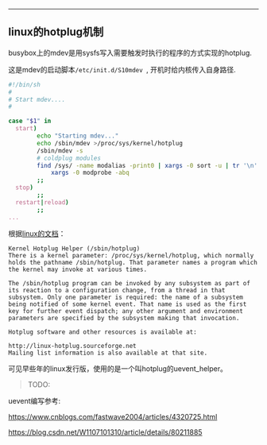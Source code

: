 

---



## linux的hotplug机制

busybox上的mdev是用sysfs写入需要触发时执行的程序的方式实现的hotplug.

这是mdev的启动脚本`/etc/init.d/S10mdev `, 开机时给内核传入自身路径.

```bash
#!/bin/sh
#
# Start mdev....
#

case "$1" in
  start)
        echo "Starting mdev..."
        echo /sbin/mdev >/proc/sys/kernel/hotplug
        /sbin/mdev -s
        # coldplug modules
        find /sys/ -name modalias -print0 | xargs -0 sort -u | tr '\n' '\0' | \
            xargs -0 modprobe -abq
        ;;
  stop)
        ;;
  restart|reload)
        ;;
...
```



根据[linux的文档](https://www.kernel.org/doc/html/latest/driver-api/usb/hotplug.html)：

```
Kernel Hotplug Helper (/sbin/hotplug)
There is a kernel parameter: /proc/sys/kernel/hotplug, which normally holds the pathname /sbin/hotplug. That parameter names a program which the kernel may invoke at various times.

The /sbin/hotplug program can be invoked by any subsystem as part of its reaction to a configuration change, from a thread in that subsystem. Only one parameter is required: the name of a subsystem being notified of some kernel event. That name is used as the first key for further event dispatch; any other argument and environment parameters are specified by the subsystem making that invocation.

Hotplug software and other resources is available at:

http://linux-hotplug.sourceforge.net
Mailing list information is also available at that site.
```

可见早些年的linux发行版，使用的是一个叫hotplug的uevent_helper。



> TODO:

uevent编写参考:

 <https://www.cnblogs.com/fastwave2004/articles/4320725.html>

<https://blog.csdn.net/W1107101310/article/details/80211885>

